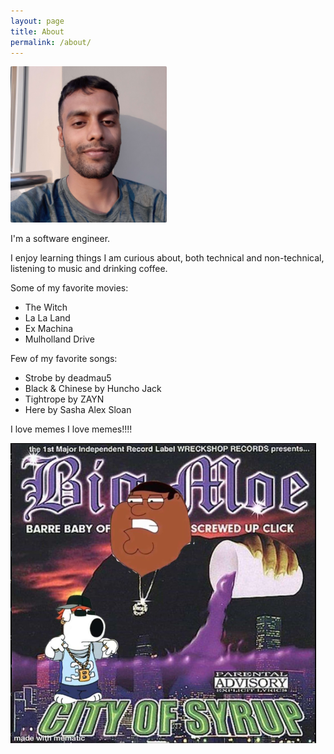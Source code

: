 ```yaml
---
layout: page
title: About
permalink: /about/
---
```


<!-- ![Alabhya Jindal](/assets/about/profile.jpg) -->

<!-- ![Alabhya Jindal](/assets/about/profile_small.jpg) -->

<img src='/assets/about/profile.jpg' height='250px' width='250px' style='border-radius:2px;'>

I'm a software engineer.

I enjoy learning things I am curious about, both technical and non-technical, listening to music and drinking coffee.

Some of my favorite movies:

- The Witch
- La La Land
- Ex Machina
- Mulholland Drive

Few of my favorite songs:

- Strobe by deadmau5
- Black & Chinese by Huncho Jack
- Tightrope by ZAYN
- Here by Sasha Alex Sloan

I love memes I love memes!!!!

![City of Syrup](/assets/about/peter.png)

